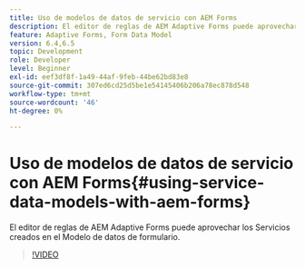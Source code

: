 ```yaml
---
title: Uso de modelos de datos de servicio con AEM Forms
description: El editor de reglas de AEM Adaptive Forms puede aprovechar los Servicios creados en el Modelo de datos de formulario.
feature: Adaptive Forms, Form Data Model
version: 6.4,6.5
topic: Development
role: Developer
level: Beginner
exl-id: eef3df8f-1a49-44af-9feb-44be62bd83e8
source-git-commit: 307ed6cd25d5be1e54145406b206a78ec878d548
workflow-type: tm+mt
source-wordcount: '46'
ht-degree: 0%

---
```


# Uso de modelos de datos de servicio con AEM Forms{#using-service-data-models-with-aem-forms}

El editor de reglas de AEM Adaptive Forms puede aprovechar los Servicios creados en el Modelo de datos de formulario.

>[!VIDEO](https://video.tv.adobe.com/v/17739/?quality=9&learn=on)
